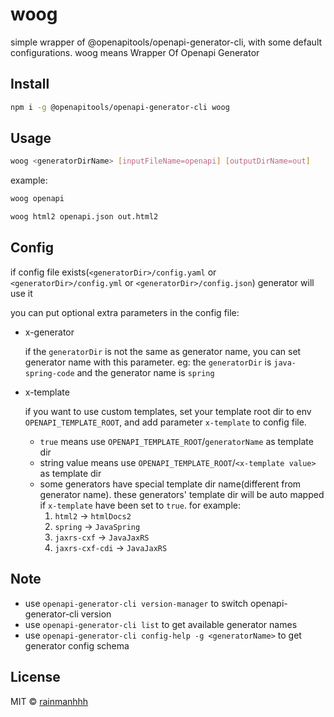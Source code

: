 
# woog

simple wrapper of @openapitools/openapi-generator-cli, with some default configurations.
woog means Wrapper Of Openapi Generator 

## Install

```bash
npm i -g @openapitools/openapi-generator-cli woog
```

## Usage
```bash
woog <generatorDirName> [inputFileName=openapi] [outputDirName=out]
```
example:
```bash
woog openapi
```
```bash
woog html2 openapi.json out.html2
```

## Config
if config file exists(`<generatorDir>/config.yaml` or `<generatorDir>/config.yml` or `<generatorDir>/config.json`) 
generator will use it

you can put optional extra parameters in the config file:
- x-generator
    
    if the `generatorDir` is not the same as generator name, you can set generator name with this parameter.
    eg: the `generatorDir` is `java-spring-code` and the generator name is `spring`

- x-template
  
    if you want to use custom templates, set your template root dir to env `OPENAPI_TEMPLATE_ROOT`, and add
    parameter `x-template` to config file.

    * `true` means use `OPENAPI_TEMPLATE_ROOT`/`generatorName` as template dir
    * string value means use `OPENAPI_TEMPLATE_ROOT`/`<x-template value>` as template dir
    * some generators have special template dir name(different from generator name). 
      these generators' template dir will be auto mapped if `x-template` have been set to `true`. for example: 
      1. `html2` -> `htmlDocs2`
      2. `spring` -> `JavaSpring`
      3. `jaxrs-cxf` -> `JavaJaxRS`
      4. `jaxrs-cxf-cdi` -> `JavaJaxRS`
## Note
- use `openapi-generator-cli version-manager` to switch openapi-generator-cli version
- use `openapi-generator-cli list` to get available generator names
- use `openapi-generator-cli config-help -g <generatorName>` to get generator config schema  

## License

MIT &copy; [rainmanhhh](https://github.com/rainmanhhh)
